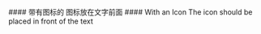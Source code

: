 <cn>
  #### 带有图标的
  图标放在文字前面
</cn>

<us>
 #### With an Icon
 The icon should be placed in front of the text
</us>
